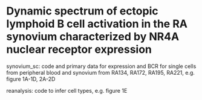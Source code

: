# Dynamic spectrum of ectopic lymphoid B cell activation in the RA synovium characterized by NR4A nuclear receptor expression

synovium_sc: code and primary data for expression and BCR for single cells from peripheral blood and synovium from RA134, RA172, RA195, RA221, e.g. figure 1A-1D, 2A-2D

reanalysis: code to infer cell types, e.g. figure 1E